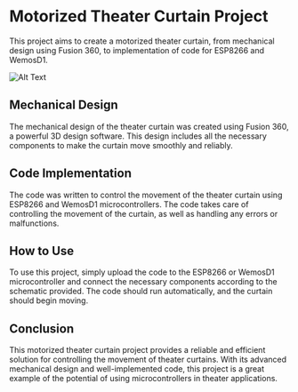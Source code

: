 # Motorized Theater Curtain Project

This project aims to create a motorized theater curtain, from mechanical design using Fusion 360, to implementation of code for ESP8266 and WemosD1.

![Alt Text](https://github.com/dovepa/CurtainSwitch/blob/main/test.gif)

## Mechanical Design

The mechanical design of the theater curtain was created using Fusion 360, a powerful 3D design software. This design includes all the necessary components to make the curtain move smoothly and reliably.

## Code Implementation

The code was written to control the movement of the theater curtain using ESP8266 and WemosD1 microcontrollers. The code takes care of controlling the movement of the curtain, as well as handling any errors or malfunctions.

## How to Use

To use this project, simply upload the code to the ESP8266 or WemosD1 microcontroller and connect the necessary components according to the schematic provided. The code should run automatically, and the curtain should begin moving.

## Conclusion

This motorized theater curtain project provides a reliable and efficient solution for controlling the movement of theater curtains. With its advanced mechanical design and well-implemented code, this project is a great example of the potential of using microcontrollers in theater applications.
